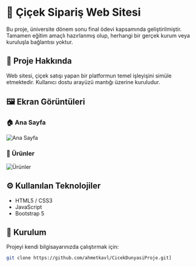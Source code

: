 # 🌸 Çiçek Sipariş Web Sitesi

Bu proje, üniversite dönem sonu final ödevi kapsamında geliştirilmiştir. Tamamen eğitim amaçlı hazırlanmış olup, herhangi bir gerçek kurum veya kuruluşla bağlantısı yoktur.

## 🧾 Proje Hakkında

Web sitesi, çiçek satışı yapan bir platformun temel işleyişini simüle etmektedir. Kullanıcı dostu arayüzü mantığı üzerine kuruludur.

## 🖼️ Ekran Görüntüleri

### 🏠 Ana Sayfa
![Ana Sayfa](<img width="1868" height="825" alt="anasayfa" src="https://github.com/user-attachments/assets/458d91a9-80e8-4df1-9f28-0ffbfd3ae721" />)

### 💐 Ürünler
![Ürünler](<img width="1857" height="741" alt="ürünler" src="https://github.com/user-attachments/assets/78750495-333b-435c-8f43-eeb7f32caf4f" />)


## ⚙️ Kullanılan Teknolojiler

- HTML5 / CSS3
- JavaScript
- Bootstrap 5

## 📁 Kurulum

Projeyi kendi bilgisayarınızda çalıştırmak için:

```bash
git clone https://github.com/ahmetkavl/CicekDunyasiProje.git]
